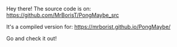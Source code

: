 Hey there! The source code is on: https://github.com/MrBorisT/PongMaybe_src

It's a compiled version for: https://mrborist.github.io/PongMaybe/

Go and check it out!
